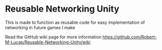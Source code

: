 # Reusable Networking Unity
This is made to function as reusable code for easy implementation of networking in future games I make

Read the GitHub wiki page for more information https://github.com/Robert-M-Lucas/Reusable-Networking-Unity/wiki